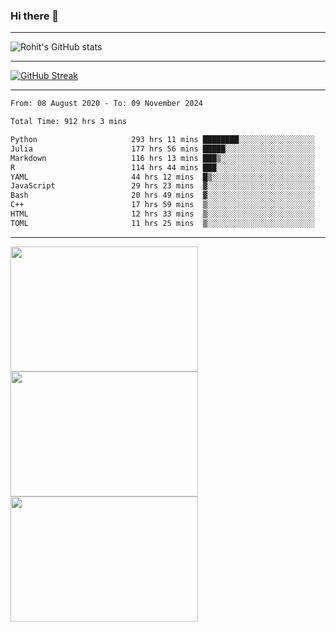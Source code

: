 ### Hi there 👋

<hr/>

![Rohit's GitHub stats](https://github-readme-stats.vercel.app/api?username=RohitRathore1&show_icons=true&theme=transparent)

<hr/>

[![GitHub Streak](http://github-readme-streak-stats.herokuapp.com?user=RohitRathore1&theme=dark&mode=weekly)](https://git.io/streak-stats)

<hr/>

<!--START_SECTION:waka-->

```txt
From: 08 August 2020 - To: 09 November 2024

Total Time: 912 hrs 3 mins

Python                     293 hrs 11 mins ████████░░░░░░░░░░░░░░░░░   32.15 %
Julia                      177 hrs 56 mins █████░░░░░░░░░░░░░░░░░░░░   19.51 %
Markdown                   116 hrs 13 mins ███▒░░░░░░░░░░░░░░░░░░░░░   12.74 %
R                          114 hrs 44 mins ███░░░░░░░░░░░░░░░░░░░░░░   12.58 %
YAML                       44 hrs 12 mins  █▒░░░░░░░░░░░░░░░░░░░░░░░   04.85 %
JavaScript                 29 hrs 23 mins  ▓░░░░░░░░░░░░░░░░░░░░░░░░   03.22 %
Bash                       20 hrs 49 mins  ▓░░░░░░░░░░░░░░░░░░░░░░░░   02.28 %
C++                        17 hrs 59 mins  ▒░░░░░░░░░░░░░░░░░░░░░░░░   01.97 %
HTML                       12 hrs 33 mins  ▒░░░░░░░░░░░░░░░░░░░░░░░░   01.38 %
TOML                       11 hrs 25 mins  ▒░░░░░░░░░░░░░░░░░░░░░░░░   01.25 %
```

<!--END_SECTION:waka-->

<hr/>

<p>
  <img src="https://wakatime.com/share/@TeAmp0is0N/0205e68a-e5ed-48bf-b870-3c94c1fa77d3.svg" width="300" height="200">
  <img src="https://wakatime.com/share/@TeAmp0is0N/3935ee43-08a3-493e-8b95-60c1f9204b15.svg" width="300" height="200">
  <img src="https://wakatime.com/share/@TeAmp0is0N/8717aacc-7340-44e0-abb1-987dc9823fcd.svg" width="300" height="200">
</p>




